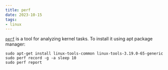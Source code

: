 ```yaml
---
title: perf
date: 2023-10-15
tags: 
- linux
---
```


[`perf`](http://askubuntu.com/a/422151/275635) is a tool for analyzing kernel
tasks. To install it using apt package manager:

```
sudo apt-get install linux-tools-common linux-tools-3.19.0-65-generic
sudo perf record -g -a sleep 10
sudo perf report
``` 
